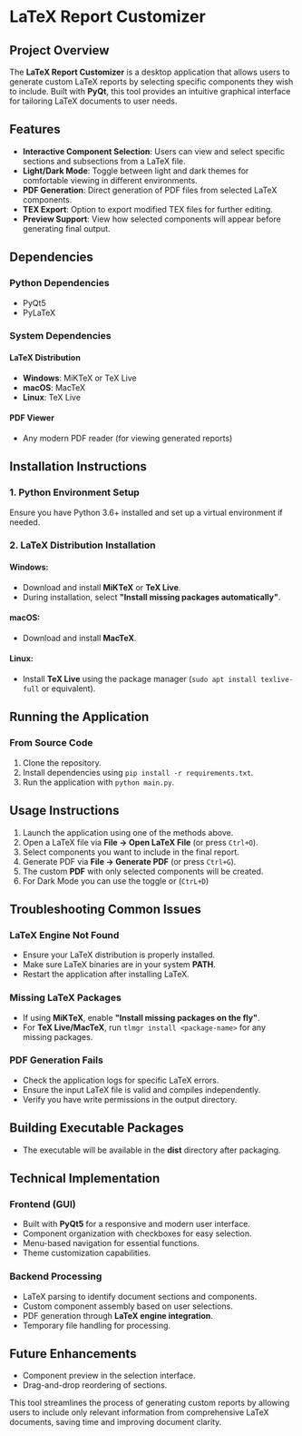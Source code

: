 # LaTeX Report Customizer

## Project Overview
The **LaTeX Report Customizer** is a desktop application that allows users to generate custom LaTeX reports by selecting specific components they wish to include. Built with **PyQt**, this tool provides an intuitive graphical interface for tailoring LaTeX documents to user needs.

## Features
- **Interactive Component Selection**: Users can view and select specific sections and subsections from a LaTeX file.
- **Light/Dark Mode**: Toggle between light and dark themes for comfortable viewing in different environments.
- **PDF Generation**: Direct generation of PDF files from selected LaTeX components.
- **TEX Export**: Option to export modified TEX files for further editing.
- **Preview Support**: View how selected components will appear before generating final output.

## Dependencies
### Python Dependencies
- PyQt5
- PyLaTeX

### System Dependencies
#### LaTeX Distribution
- **Windows**: MiKTeX or TeX Live
- **macOS**: MacTeX
- **Linux**: TeX Live

#### PDF Viewer
- Any modern PDF reader (for viewing generated reports)

## Installation Instructions
### 1. Python Environment Setup
Ensure you have Python 3.6+ installed and set up a virtual environment if needed.

### 2. LaTeX Distribution Installation
#### Windows:
- Download and install **MiKTeX** or **TeX Live**.
- During installation, select **"Install missing packages automatically"**.

#### macOS:
- Download and install **MacTeX**.

#### Linux:
- Install **TeX Live** using the package manager (`sudo apt install texlive-full` or equivalent).

## Running the Application
### From Source Code
1. Clone the repository.
2. Install dependencies using `pip install -r requirements.txt`.
3. Run the application with `python main.py`.


## Usage Instructions
1. Launch the application using one of the methods above.
2. Open a LaTeX file via **File → Open LaTeX File** (or press `Ctrl+O`).
3. Select components you want to include in the final report.
4. Generate PDF via **File → Generate PDF** (or press `Ctrl+G`).
5. The custom **PDF** with only selected components will be created.
6. For Dark Mode you can use the toggle or (`CtrL+D`)

## Troubleshooting Common Issues
### LaTeX Engine Not Found
- Ensure your LaTeX distribution is properly installed.
- Make sure LaTeX binaries are in your system **PATH**.
- Restart the application after installing LaTeX.

### Missing LaTeX Packages
- If using **MiKTeX**, enable **"Install missing packages on the fly"**.
- For **TeX Live/MacTeX**, run `tlmgr install <package-name>` for any missing packages.

### PDF Generation Fails
- Check the application logs for specific LaTeX errors.
- Ensure the input LaTeX file is valid and compiles independently.
- Verify you have write permissions in the output directory.

## Building Executable Packages
- The executable will be available in the **dist** directory after packaging.

## Technical Implementation
### Frontend (GUI)
- Built with **PyQt5** for a responsive and modern user interface.
- Component organization with checkboxes for easy selection.
- Menu-based navigation for essential functions.
- Theme customization capabilities.

### Backend Processing
- LaTeX parsing to identify document sections and components.
- Custom component assembly based on user selections.
- PDF generation through **LaTeX engine integration**.
- Temporary file handling for processing.

## Future Enhancements
- Component preview in the selection interface.
- Drag-and-drop reordering of sections.

This tool streamlines the process of generating custom reports by allowing users to include only relevant information from comprehensive LaTeX documents, saving time and improving document clarity.
